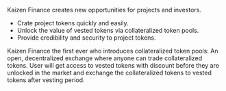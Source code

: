 Kaizen Finance creates new opportunities for projects and investors.
 - Crate project tokens quickly and easily.
 - Unlock the value of vested tokens via collateralized token pools.
 - Provide credibility and security to project tokens.

 

Kaizen Finance the first ever who introduces collateralized token pools:
An open, decentralized exchange where anyone can trade collateralized tokens. User will get access to vested tokens with discount before they are unlocked in the market and exchange the collateralized tokens to vested tokens after vesting period.
